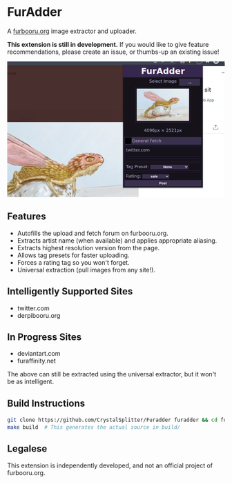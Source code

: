 # FurAdder
A [furbooru.org](https://furbooru.org) image extractor and uploader.

**This extension is still in development.** If you would like to give feature recommendations,
please create an issue, or thumbs-up an existing issue!

![screenshot_v0.3](media/screenshot_v0.3.png)

## Features
* Autofills the upload and fetch forum on furbooru.org.
* Extracts artist name (when available) and applies appropriate aliasing.
* Extracts highest resolution version from the page.
* Allows tag presets for faster uploading.
* Forces a rating tag so you won't forget.
* Universal extraction (pull images from any site!).

## Intelligently Supported Sites
* twitter.com
* derpibooru.org

## In Progress Sites
* deviantart.com
* furaffinity.net

The above can still be extracted using the universal extractor, but it won't
be as intelligent.

## Build Instructions

```bash
git clone https://github.com/CrystalSplitter/Furadder furadder && cd furadder
make build  # This generates the actual source in build/
```

## Legalese
This extension is independently developed, and not an official project of furbooru.org.
